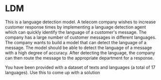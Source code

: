 # LDM
This is a language detection model.
A telecom company wishes to increase customer response times by implementing a language detection agent which can quickly identify the language of a customer's message. The company has a large number of customer messages in different languages. The company wants to build a model that can detect the language of a message. The model should be able to detect the language of a message with a high degree of accuracy. After detecting the language, the company can then route the message to the appropriate department for a response.

You have been provided with a dataset of texts and languages (a total of 17 languages). Use this to come up with a solution
